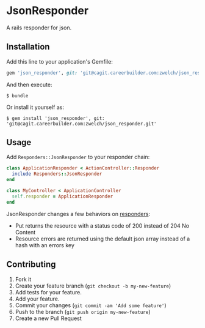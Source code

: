 # JsonResponder

A rails responder for json.

## Installation

Add this line to your application's Gemfile:

```ruby
gem 'json_responder', git: 'git@cagit.careerbuilder.com:zwelch/json_responder.git'
```

And then execute:

    $ bundle

Or install it yourself as:

    $ gem install 'json_responder', git: 'git@cagit.careerbuilder.com:zwelch/json_responder.git'

## Usage

Add `Responders::JsonResponder` to your responder chain:

```ruby
class ApplicationResponder < ActionController::Responder
  include Responders::JsonResponder
end

class MyController < ApplicationController
  self.responder = ApplicationResponder
end
```

JsonResponder changes a few behaviors on [responders](https://github.com/plataformatec/responders):

- Put returns the resource with a status code of 200 instead of 204 No Content
- Resource errors are returned using the default json array instead of a hash with an errors key

## Contributing

1. Fork it
2. Create your feature branch (`git checkout -b my-new-feature`)
3. Add tests for your feature.
4. Add your feature.
5. Commit your changes (`git commit -am 'Add some feature'`)
6. Push to the branch (`git push origin my-new-feature`)
7. Create a new Pull Request
